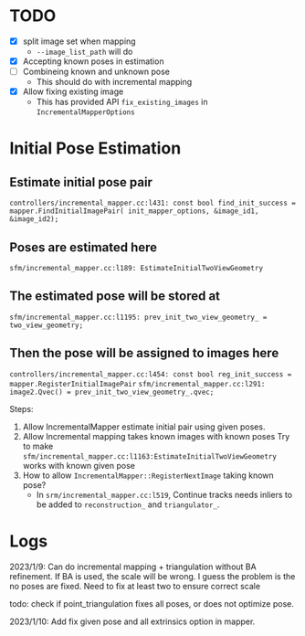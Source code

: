 # TODO
- [x] split image set when mapping
  - `--image_list_path` will do
- [x] Accepting known poses in estimation
- [ ] Combineing known and unknown pose
  - This should do with incremental mapping
- [x] Allow fixing existing image
  - This has provided API `fix_existing_images` in `IncrementalMapperOptions`


# Initial Pose Estimation
## Estimate initial pose pair
`controllers/incremental_mapper.cc:l431: const bool find_init_success = mapper.FindInitialImagePair(
            init_mapper_options, &image_id1, &image_id2);`
## Poses are estimated here
`sfm/incremental_mapper.cc:l189: EstimateInitialTwoViewGeometry`
## The estimated pose will be stored at 
`sfm/incremental_mapper.cc:l1195: prev_init_two_view_geometry_ = two_view_geometry;`

## Then the pose will be assigned to images here
`controllers/incremental_mapper.cc:l454: const bool reg_init_success = mapper.RegisterInitialImagePair`
`sfm/incremental_mapper.cc:l291: image2.Qvec() = prev_init_two_view_geometry_.qvec;`

Steps:
1. Allow IncrementalMapper estimate initial pair using given poses.
2. Allow Incremental mapping takes known images with known poses 
Try to make `sfm/incremental_mapper.cc:l1163:EstimateInitialTwoViewGeometry` works with known given pose
3. How to allow `IncrementalMapper::RegisterNextImage` taking known pose?
   - In `srm/incremental_mapper.cc:l519`, Continue tracks needs inliers to be added to `reconstruction_` and `triangulator_`.

# Logs
2023/1/9: Can do incremental mapping + triangulation without BA refinement. If BA is used, the scale will be wrong. 
I guess the problem is the no poses are fixed. Need to fix at least two to ensure correct scale

todo: check if point_triangulation fixes all poses, or does not optimize pose.

2023/1/10: Add fix given pose and all extrinsics option in mapper.
